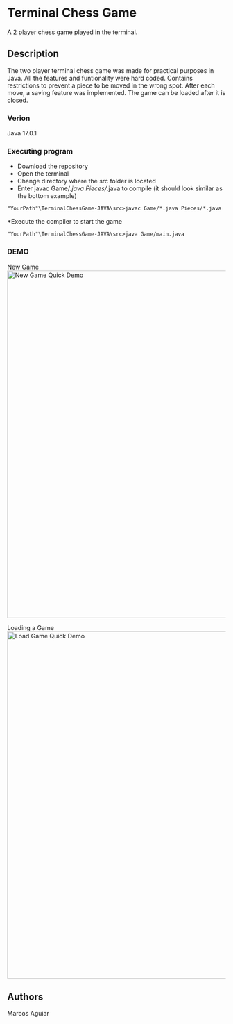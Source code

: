 # Terminal Chess Game

A 2 player chess game played in the terminal.

## Description

The two player terminal chess game was made for practical purposes in Java. All the features and funtionality were hard coded. Contains restrictions to prevent a piece to be moved in the wrong spot.
After each move, a saving feature was implemented. The game can be loaded after it is closed.


### Verion

Java 17.0.1


### Executing program
* Download the repository
* Open the terminal
* Change directory where the src folder is located
* Enter javac Game/*.java Pieces/*.java to compile
	(it should look similar as the bottom example)
```
"YourPath"\TerminalChessGame-JAVA\src>javac Game/*.java Pieces/*.java
```
*Execute the compiler to start the game
```
"YourPath"\TerminalChessGame-JAVA\src>java Game/main.java
```

### DEMO
New Game
<br/>
<img src='https://i.imgur.com/ZJWvXd9.gif' title ='New Game Quick Demo' width=800px />

Loading a Game
<br/>
<img src='https://i.imgur.com/eWqSYTB.gif' title ='Load Game Quick Demo' width=800px />

## Authors
Marcos Aguiar
